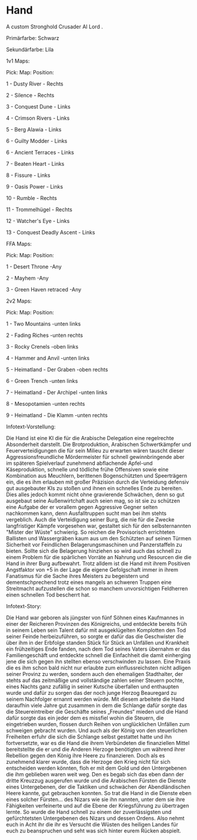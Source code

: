 # Hand

A custom Stronghold Crusader AI Lord .

Primärfarbe: 	Schwarz

Sekundärfarbe:	Lila

1v1 Maps:

Pick:		  Map:			           	Position:

1	-	Dusty River		              -	Rechts	

2	-	Silence              	      -	Rechts

3	-	Conquest Dune              	-	Links

4	-	Crimson Rivers 		          -	Links

5  - Berg Alawia                - Links

6 - Guilty Modder               - Links

6 - Ancient Terraces            - Links

7	-	Beaten Heart 		            -	Links

8	-	Fissure                    	-	Links

9	-	Oasis Power		              -	Links

10	-	Rumble		               	-	Rechts

11	-	Trommelhügel		          -	Rechts

12  - Watcher's Eye             - Links

13 - Conquest Deadly Ascent     - Links



FFA Maps:

Pick:		Map:				            Position:

1	-	Desert Throne			          -Any

2	-	Mayhem			               	-Any

3	-	Green Haven retraced	    	-Any	


2v2 Maps:

Pick:		Map:				            Position:

1 - Two Mountains               -unten links

2 - Fading Riches               -unten rechts

3 - Rocky Crenels               -oben links

4 - Hammer and Anvil            -unten links 

5 - Heimatland - Der Graben     -oben rechts 

6 - Green Trench                -unten links 

7 - Heimatland - Der Archipel   -unten links

8 - Mesopotamien                -unten rechts

9 - Heimatland - Die Klamm      -unten rechts


Infotext-Vorstellung:

Die Hand ist eine KI die für die Arabische Delegation eine regelrechte Absonderheit darstellt. Die Brotproduktion, Arabischen Schwertkämpfer und Feuerverteidigungen die für sein Milieu zu erwarten wären tauscht dieser Aggressionsfreundliche Mördermeister für schnell gewinnbringende aber im späteren Spielverlauf zunehmend abflachende Apfel-und Käseproduktion, schnelle und tödliche frühe Offensiven sowie eine Kombination aus Meuchlern, berittenen Bogenschützten und Speerträgern ein, die es ihm erlauben mit großer Präzision durch die Verteidung defensiv gut ausgebauter KIs zu stoßen und ihnen ein schnelles Ende zu bereiten.
Dies alles jedoch kommt nicht ohne gravierende Schwächen, denn so gut ausgebaut seine Außenwirtchaft auch seien mag, so ist sie zu schützen eine Aufgabe der er vorallem gegen Aggressive Gegner selten nachkommen kann, denn Ausfalltruppen sucht man bei ihm stehts vergeblich.
Auch die Verteidigung seiner Burg, die nie für die Zwecke langfristiger Kämpfe vorgesehen war, gestaltet sich für den selbsternannten "Mister der Wüste"  schwierig. So reichen die Provisorisch errichteten Ballisten und Wassergräben kaum aus um den Schützten auf seinen Türmen Sicherheit vor Feindlichen Belagerungsmaschinen und Panzerstaffeln zu bieten.
Sollte sich die Belagerung hinziehen so wird auch das schnell zu einem Problem für die spärlichen Vorräte an Nahrung und Resourcen die die Hand in ihrer Burg aufbewahrt.
Trotz alldem ist die Hand mit ihrem Positiven Angstfaktor von +5 in der Lage die eigene Gefolgschaft immer in ihrem Fanatismus für die Sache ihres Meisters zu begeistern und dementschprechend trotz eines mangels an schweren Truppen eine Streitmacht aufzustellen die schon so manchem unvorsichtigen Feldherren einen schnellen Tod bescherrt hat.

Infotext-Story:

Die Hand war geboren als jüngster von fünf Söhnen eines Kaufmannes in einer der Reicheren Provinzen des Königreichs, und entdeckte bereits früh in seinem Leben sein Talent dafür mit ausgeklügelten Komplotten den Tod seiner Feinde herbeizuführen, so sorgte er dafür das die Geschwister die über ihm in der Erbfolge standen Stück für Stück an Unfällen und Krankheit ein frühzeitiges Ende fanden, nach dem Tod seines Vaters übernahm er das Familiengeschäft und entdeckte schnell die Einfachheit die damit einherging jene die sich gegen ihn stellten ebenso verschwinden zu lassen. Eine Praxis die es ihm schon bald nicht nur erlaubte zum einflussreichsten nicht adligen seiner Provinz zu werden, sondern auch den ehemaligen Stadthalter, der stehts auf das zeitmäßige und vollständige zahlen seiner Steuern pochte, eines Nachts ganz zufällig in seiner Kutsche überfallen und enthaupten wurde und dafür zu sorgen das der noch junge Herzog Beauregard zu seinem Nachfolger ernannt werden würde. Mit diesem arbeitete die Hand daraufhin viele Jahre gut zusammen in dem die Schlange dafür sorgte das die Steuereintreiber die Geschäfte seines „Freundes“ mieden und die Hand dafür sorgte das ein jeder dem es missfiel wohin die Steuern, die eingetrieben wurden, flossen durch Reihen von unglücklichen Unfällen zum schweigen gebracht wurden. Und auch als der König von den steuerlichen Freiheiten erfuhr die sich die Schlange selbst gestattet hatte und ihn fortversetzte, war es die Hand die ihrem Verbündeten die finanziellen Mittel bereitstellte die er und die Anderen Herzoge benötigten um während ihrer Rebellion gegen den König ihre Heere zu finanzieren. Doch als es zunehmend klarer wurde, dass die Herzoge den Krieg nicht für sich entscheiden werden könnten, floh er mit dem Gold und den Untergebenen die ihm geblieben waren weit weg. Den es begab sich das eben dann der dritte Kreuzzug ausgerufen wurde und die Arabischen Fürsten die Dienste eines Untergebenen, der die Taktiken und schwächen der Abendländischen Heere kannte, gut gebrauchen konnten. So trat die Hand in die Dienste eben eines solcher Fürsten… des Nizars wie sie ihn nannten, unter dem sie ihre Fähigkeiten verfeinerte und auf die Ebene der Kriegsführung zu übertragen lernte. So wurde die Hand schnell zu einem der zuverlässigsten und gefürchtetsten Untergebenen des Nizars und dessen Ordens. Also nehmt euch in Acht ihr die ihr es Versucht die Wüsten des heiligen Landes für euch zu beanspruchen und seht was sich hinter eurem Rücken abspielt.
